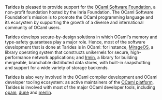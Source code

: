 <p>Tarides is pleased to provide support for the <a href="https://ocaml-sf.org">OCaml Software
Foundation</a>, a non-profit foundation hosted by
the Inria Foundation. The OCaml Software Foundation's mission is to
promote the OCaml programming language and its ecosystem by
supporting the growth of a diverse and international community of
OCaml users.</p>
<p>Tarides develops secure-by-design solutions in which OCaml's memory and
type-safety guarantees play a major role. Hence, most of the software
development that is done at Tarides is in OCaml: for instance,
<a href="https://mirage.io">MirageOS</a>, a library operating system that
constructs unikernels for secure, high-performance network
applications; and <a href="https://irmin.org">Irmin</a>, a library for building
mergeable, branchable distributed data stores, with built-in
snapshotting and support for a wide variety of storage backends.</p>
<p>Tarides is also very involved in the OCaml compiler development and
OCaml developer tooling ecosystem: as active maintainers of the <a href="https://www.youtube.com/watch?v=E8T_4zqWmq8&#x26;list=PLKO_ZowsIOu5fHjRj0ua7_QWE_L789K_f&#x26;ab_channel=ocaml2020">OCaml
platform</a>, Tarides is involved with most of the major
OCaml developer tools, including <a href="https://github.com/ocaml/ocaml">opam</a>, <a href="https://github.com/ocaml/dune">dune</a> and <a href="https://github.com/ocaml/merlin">merlin</a>.</p>
